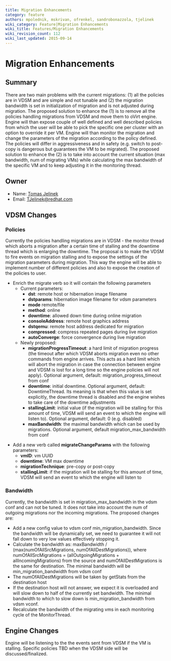 ```yaml
---
title: Migration Enhancements
category: feature
authors: mpolednik, mskrivan, ofrenkel, sandrobonazzola, tjelinek
wiki_category: Feature|Migration Enhancements
wiki_title: Features/Migration Enhancements
wiki_revision_count: 112
wiki_last_updated: 2015-09-14
---
```


# Migration Enhancements

## Summary

There are two main problems with the current migrations: (1) all the policies are in VDSM and are simple and not tunable and (2) the migration bandwidth is set in initialization of migration and is not adjusted during migration. The proposed solution to enhance the (1) is to remove all the policies handling migrations from VDSM and move them to oVirt engine. Engine will than expose couple of well defined and well described policies from which the user will be able to pick the specific one per cluster with an option to override it per VM. Engine will than monitor the migration and change the parameters of the migration according to the policy defined. The policies will differ in aggressiveness and in safety (e.g. switch to post-copy is dangerous but guarantees the VM to be migrated). The proposed solution to enhance the (2) is to take into account the current situation (max bandwidth, num of migrating VMs) while calculating the max bandwidth of the specific VM and to keep adjusting it in the monitoring thread.

## Owner

*   Name: [Tomas Jelinek](User:TJelinek)
*   Email: <TJelinek@redhat.com>

## VDSM Changes

### Policies

Currently the policies handling migrations are in VDSM - the monitor thread which aborts a migration after a certain time of stalling and the downtime thread which is enlarging the downtime. The proposal is to make the VDSM to fire events on migration stalling and to expose the settings of the migration parameters during migration. This way the engine will be able to implement number of different policies and also to expose the creation of the policies to user.

*   Enrich the migrate verb so it will contain the following parameters
    -   Current parameters:
        -   **dst**: remote host or hibernation image filename
        -   **dstparams**: hibernation image filename for vdsm parameters
        -   **mode** remote/file
        -   **method**: online
        -   **downtime**: allowed down time during online migration
        -   **consoleAddress**: remote host graphics address
        -   **dstqemu**: remote host address dedicated for migration
        -   **compressed**: compress repeated pages during live migration
        -   **autoConverge**: force convergence during live migration
    -   Newly proposed:
        -   **migrationProgressTimeout**: a hard limit of migration progress (the timeout after which VDSM aborts migration even no other commands from engine arrives. This acts as a hard limit which will abort the migration in case the connection between engine and VDSM is lost for a long time so the engine policies will not apply). Optional argument, default: migration_progress_timeout from conf
        -   **downtime**: initial downtime. Optional argument, default: DowntimeThread. Its meaning is that when this value is set explicitly, the downtime thread is disabled and the engine wishes to take care of the downtime adjustments
        -   **stallingLimit**: initial value (if the migration will be stalling for this amount of time, VDSM will send an event to which the engine will listen to). Optional argument, default: 0 (e.g. disabled)
        -   **maxBandwidth**: the maximal bandwidth which can be used by migrations. Optional argument, default migration_max_bandwidth from conf

<!-- -->

*   Add a new verb called **migrateChangeParams** with the following parameters:
    -   **vmID**: vm UUID
    -   **downtime**: VM max downtime
    -   **migrationTechnique**: pre-copy or post-copy
    -   **stallingLimit**: if the migration will be stalling for this amount of time, VDSM will send an event to which the engine will listen to

### Bandwidth

Currently, the bandwidth is set in migration_max_bandwidth in the vdsm conf and can not be tuned. It does not take into account the num of outgoing migrations nor the incoming migrations. The proposed changes are:

*   Add a new config value to vdsm conf min_migration_bandwidth. Since the bandwidth will be dynamically set, we need to guarantee it will not fall down to very low values effectively stopping it.
*   Calculate the bandwidth as: maxBandwidth / (max(numOfAllSrcMigrations, numOfAllDestMigrations)), where numOfAllSrcMigrations = (allOutgoingMigrations + allIncomingMigrations) from the source and numOfAllDestMigrations is the same for destination. The minimal bandwidth will be min_migration_bandwidth from vdsm conf
*   The numOfAllDestMigrations will be taken by getStats from the destination host
*   If the destination host will not answer, we expect it is overloaded and will slow down to half of the currently set bandwidth. The minimal bandwidth to which to slow down is min_migration_bandwidth from vdsm vconf.
*   Recalculate the bandwidth of the migrating vms in each monitoring cycle of the MonitorThread.

## Engine Changes

Engine will be listening to the the events sent from VDSM if the VM is stalling. Specific policies TBD when the VDSM side will be discussed/finalized.
